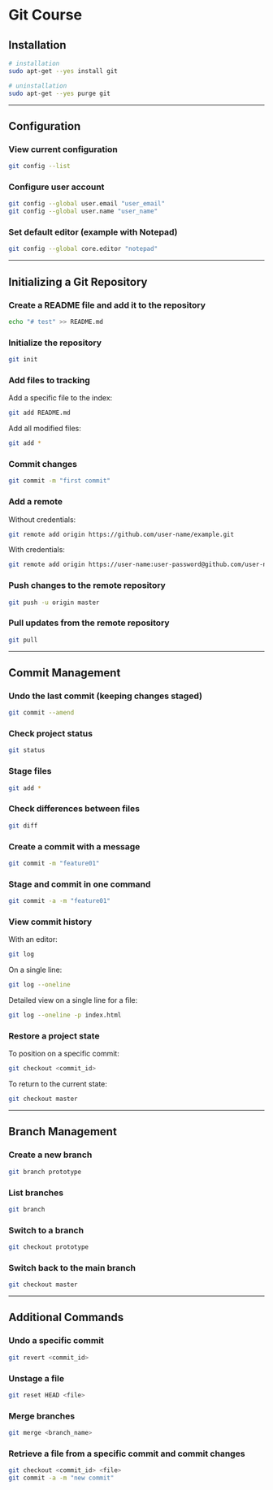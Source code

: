 
# Git Course

## Installation

```bash
# installation
sudo apt-get --yes install git   
```

```bash
# uninstallation
sudo apt-get --yes purge git
```

---

## Configuration

### View current configuration

```bash
git config --list
```

### Configure user account

```bash
git config --global user.email "user_email"
git config --global user.name "user_name"
```

### Set default editor (example with Notepad)

```bash
git config --global core.editor "notepad"
```

---

## Initializing a Git Repository

### Create a README file and add it to the repository

```bash
echo "# test" >> README.md
```

### Initialize the repository

```bash
git init
```

### Add files to tracking

Add a specific file to the index:

```bash
git add README.md
```

Add all modified files:

```bash
git add *
```

### Commit changes

```bash
git commit -m "first commit"
```

### Add a remote

Without credentials:

```bash
git remote add origin https://github.com/user-name/example.git
```

With credentials:

```bash
git remote add origin https://user-name:user-password@github.com/user-name/example.git
```

### Push changes to the remote repository

```bash
git push -u origin master
```

### Pull updates from the remote repository

```bash
git pull
```

---

## Commit Management

### Undo the last commit (keeping changes staged)

```bash
git commit --amend
```

### Check project status

```bash
git status
```

### Stage files

```bash
git add *
```

### Check differences between files

```bash
git diff
```

### Create a commit with a message

```bash
git commit -m "feature01"
```

### Stage and commit in one command

```bash
git commit -a -m "feature01"
```

### View commit history

With an editor:

```bash
git log
```

On a single line:

```bash
git log --oneline
```

Detailed view on a single line for a file:

```bash
git log --oneline -p index.html
```

### Restore a project state

To position on a specific commit:

```bash
git checkout <commit_id>
```

To return to the current state:

```bash
git checkout master
```

---

## Branch Management

### Create a new branch

```bash
git branch prototype
```

### List branches

```bash
git branch
```

### Switch to a branch

```bash
git checkout prototype
```

### Switch back to the main branch

```bash
git checkout master
```

---

## Additional Commands

### Undo a specific commit

```bash
git revert <commit_id>
```

### Unstage a file

```bash
git reset HEAD <file>
```

### Merge branches

```bash
git merge <branch_name>
```

### Retrieve a file from a specific commit and commit changes

```bash
git checkout <commit_id> <file>
git commit -a -m "new commit"
```
